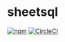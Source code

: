 # sheetsql

[![npm](https://img.shields.io/npm/v/sheetsql.svg)](https://www.npmjs.com/package/sheetsql)
[![CircleCI](https://circleci.com/gh/joway/sheetsql.svg?style=shield)](https://circleci.com/gh/joway/sheetsql)
